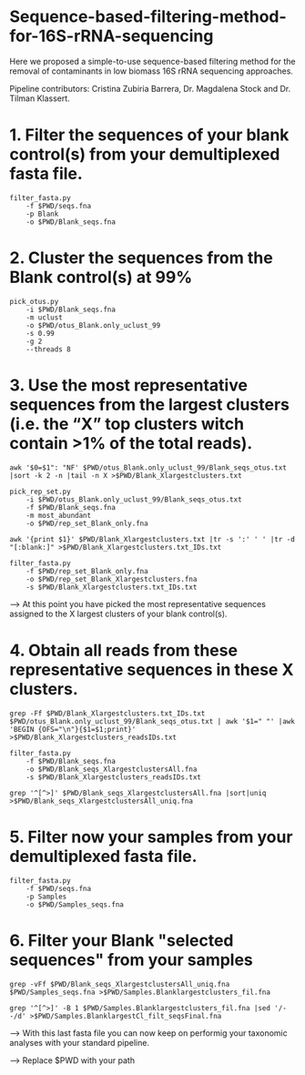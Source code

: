 # Sequence-based-filtering-method-for-16S-rRNA-sequencing

Here we proposed a simple-to-use sequence-based filtering method for the removal of contaminants in low biomass 16S rRNA sequencing approaches.

Pipeline contributors: Cristina Zubiria Barrera, Dr. Magdalena Stock and Dr. Tilman Klassert.



# 1. Filter the sequences of your blank control(s) from your demultiplexed fasta file.

	filter_fasta.py 
		-f $PWD/seqs.fna 
		-p Blank 
		-o $PWD/Blank_seqs.fna
		
		
# 2. Cluster the sequences from the Blank control(s) at 99% 

	pick_otus.py 
		-i $PWD/Blank_seqs.fna 
		-m uclust 
		-o $PWD/otus_Blank.only_uclust_99 
		-s 0.99 
		-g 2 
		--threads 8
	
	
# 3. Use the most representative sequences from the largest clusters (i.e. the “X” top clusters witch contain >1% of the total reads).  

	awk '$0=$1": "NF' $PWD/otus_Blank.only_uclust_99/Blank_seqs_otus.txt |sort -k 2 -n |tail -n X >$PWD/Blank_Xlargestclusters.txt

	pick_rep_set.py 
		-i $PWD/otus_Blank.only_uclust_99/Blank_seqs_otus.txt 	
		-f $PWD/Blank_seqs.fna 
		-m most_abundant 
		-o $PWD/rep_set_Blank_only.fna
	
	awk '{print $1}' $PWD/Blank_Xlargestclusters.txt |tr -s ':' ' ' |tr -d "[:blank:]" >$PWD/Blank_Xlargestclusters.txt_IDs.txt

	filter_fasta.py 
		-f $PWD/rep_set_Blank_only.fna 
		-o $PWD/rep_set_Blank_Xlargestclusters.fna 
		-s $PWD/Blank_Xlargestclusters.txt_IDs.txt

--> At this point you have picked the most representative sequences assigned to the X largest clusters of your blank control(s).
	

# 4.  Obtain all reads from these representative sequences in these X clusters.

	grep -Ff $PWD/Blank_Xlargestclusters.txt_IDs.txt $PWD/otus_Blank.only_uclust_99/Blank_seqs_otus.txt | awk '$1=" "' |awk 'BEGIN {OFS="\n"}{$1=$1;print}' 	>$PWD/Blank_Xlargestclusters_readsIDs.txt

	filter_fasta.py 
		-f $PWD/Blank_seqs.fna 
		-o $PWD/Blank_seqs_XlargestclustersAll.fna 
		-s $PWD/Blank_Xlargestclusters_readsIDs.txt

	grep '^[^>]' $PWD/Blank_seqs_XlargestclustersAll.fna |sort|uniq >$PWD/Blank_seqs_XlargestclustersAll_uniq.fna


# 5. Filter now your samples from your demultiplexed fasta file.

	filter_fasta.py 
		-f $PWD/seqs.fna 
		-p Samples 
		-o $PWD/Samples_seqs.fna


# 6. Filter your Blank "selected sequences" from your samples 

	grep -vFf $PWD/Blank_seqs_XlargestclustersAll_uniq.fna $PWD/Samples_seqs.fna >$PWD/Samples.Blanklargestclusters_fil.fna

	grep '^[^>]' -B 1 $PWD/Samples.Blanklargestclusters_fil.fna |sed '/--/d' >$PWD/Samples.BlanklargestCl_filt_seqsFinal.fna
	

--> With this last fasta file you can now keep on performig your taxonomic analyses with your standard pipeline.

--> Replace $PWD with your path
